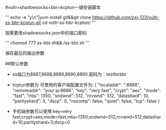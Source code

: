 #vultr+shadowsocks+bbr+kcptun一键安装脚本


'''
echo -e "y\n"|yum install git&&git clone https://github.com/zxj-123/vultr-ss-bbr-kcptun.git
cd vultr-ss-bbr-kcptun/
'''

按需更改shadowsocks.json中的端口密码

'''
chomod 777 ss-bbr.sh&&./ss-bbr.sh
'''

保存最后的输出参数

##默认参数
- ss端口为8887,8888,8889,8890,8890.密码为：testforbbr

- tcptun参数为
可使用的客户端配置文件为:
{
  "localaddr": ":8888",
  "remoteaddr": "your ip:6666",
  "key": "very fast",
  "crypt": "aes",
  "mode": "fast",
  "mtu": 1350,
  "sndwnd": 512,
  "rcvwnd": 512,
  "datashard": 10,
  "parityshard": 3,
  "dscp": 0,
  "nocomp": false,
  "quiet": false,
  "tcp": false
}

- 手机端参数可以使用:key=very fast;crypt=aes;mode=fast;mtu=1350;sndwnd=512;rcvwnd=512;datashard=10;parityshard=3;dscp=0
